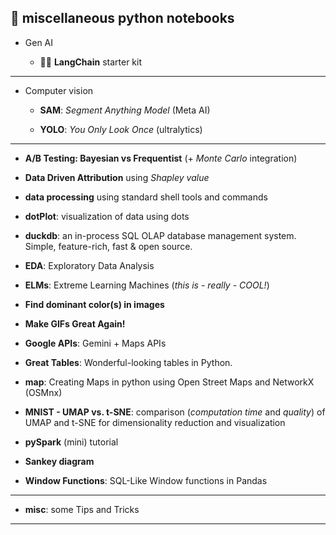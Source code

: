 📓 miscellaneous python notebooks
-----

- Gen AI

  - 🦜️🔗 **LangChain** starter kit

-----

- Computer vision

  - **SAM**: *Segment Anything Model* (Meta AI)

  - **YOLO**: *You Only Look Once* (ultralytics)

-----

- **A/B Testing: Bayesian vs Frequentist** (+ *Monte Carlo* integration)

- **Data Driven Attribution** using *Shapley value*

- **data processing** using standard shell tools and commands

- **dotPlot**: visualization of data using dots

- **duckdb**: an in-process SQL OLAP database management system. Simple, feature-rich, fast & open source.

- **EDA**: Exploratory Data Analysis

- **ELMs**: Extreme Learning Machines (*this is - really - COOL!*)

- **Find dominant color(s) in images**

- **Make GIFs Great Again!**

- **Google APIs**: Gemini + Maps APIs

- **Great Tables**: Wonderful-looking tables in Python.

- **map**: Creating Maps in python using Open Street Maps and NetworkX (OSMnx)

- **MNIST - UMAP vs. t-SNE**: comparison (*computation time* and *quality*) of UMAP and t-SNE for dimensionality reduction and visualization

- **pySpark** (mini) tutorial

- **Sankey diagram**

- **Window Functions**: SQL-Like Window functions in Pandas

-----

- **misc**: some Tips and Tricks

-----
